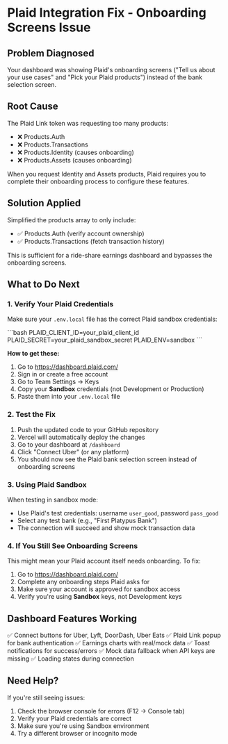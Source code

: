 # Plaid Integration Fix - Onboarding Screens Issue

## Problem Diagnosed
Your dashboard was showing Plaid's onboarding screens ("Tell us about your use cases" and "Pick your Plaid products") instead of the bank selection screen.

## Root Cause
The Plaid Link token was requesting too many products:
- ❌ Products.Auth
- ❌ Products.Transactions
- ❌ Products.Identity (causes onboarding)
- ❌ Products.Assets (causes onboarding)

When you request Identity and Assets products, Plaid requires you to complete their onboarding process to configure these features.

## Solution Applied
Simplified the products array to only include:
- ✅ Products.Auth (verify account ownership)
- ✅ Products.Transactions (fetch transaction history)

This is sufficient for a ride-share earnings dashboard and bypasses the onboarding screens.

## What to Do Next

### 1. Verify Your Plaid Credentials
Make sure your `.env.local` file has the correct Plaid sandbox credentials:

\`\`\`bash
PLAID_CLIENT_ID=your_plaid_client_id
PLAID_SECRET=your_plaid_sandbox_secret
PLAID_ENV=sandbox
\`\`\`

**How to get these:**
1. Go to https://dashboard.plaid.com/
2. Sign in or create a free account
3. Go to Team Settings → Keys
4. Copy your **Sandbox** credentials (not Development or Production)
5. Paste them into your `.env.local` file

### 2. Test the Fix
1. Push the updated code to your GitHub repository
2. Vercel will automatically deploy the changes
3. Go to your dashboard at `/dashboard`
4. Click "Connect Uber" (or any platform)
5. You should now see the Plaid bank selection screen instead of onboarding screens

### 3. Using Plaid Sandbox
When testing in sandbox mode:
- Use Plaid's test credentials: username `user_good`, password `pass_good`
- Select any test bank (e.g., "First Platypus Bank")
- The connection will succeed and show mock transaction data

### 4. If You Still See Onboarding Screens
This might mean your Plaid account itself needs onboarding. To fix:
1. Go to https://dashboard.plaid.com/
2. Complete any onboarding steps Plaid asks for
3. Make sure your account is approved for sandbox access
4. Verify you're using **Sandbox** keys, not Development keys

## Dashboard Features Working
✅ Connect buttons for Uber, Lyft, DoorDash, Uber Eats
✅ Plaid Link popup for bank authentication
✅ Earnings charts with real/mock data
✅ Toast notifications for success/errors
✅ Mock data fallback when API keys are missing
✅ Loading states during connection

## Need Help?
If you're still seeing issues:
1. Check the browser console for errors (F12 → Console tab)
2. Verify your Plaid credentials are correct
3. Make sure you're using Sandbox environment
4. Try a different browser or incognito mode
